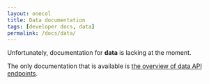```yaml
---
layout: onecol
title: Data documentation
tags: [developer docs, data]
permalink: /docs/data/
---
```

Unfortunately, documentation for **data** is lacking at the moment.

The only documentation that is available is [the overview of data API endpoints](./routes).

